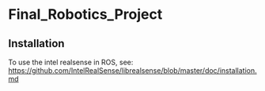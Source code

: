 # Final_Robotics_Project

## Installation

To use the intel realsense in ROS, see: https://github.com/IntelRealSense/librealsense/blob/master/doc/installation.md
